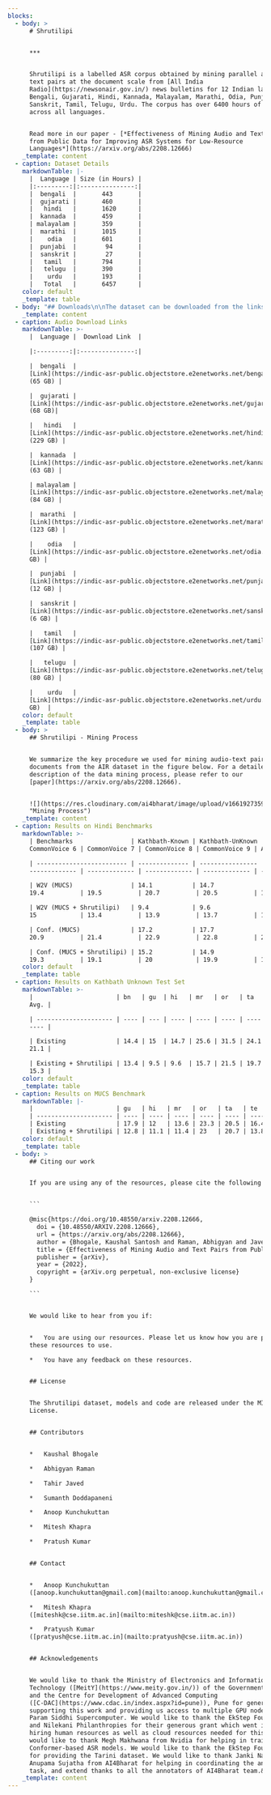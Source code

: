 ```yaml
---
blocks:
  - body: >
      # Shrutilipi


      ***


      Shrutilipi is a labelled ASR corpus obtained by mining parallel audio and
      text pairs at the document scale from [All India
      Radio](https://newsonair.gov.in/) news bulletins for 12 Indian languages:
      Bengali, Gujarati, Hindi, Kannada, Malayalam, Marathi, Odia, Punjabi,
      Sanskrit, Tamil, Telugu, Urdu. The corpus has over 6400 hours of data
      across all languages.


      Read more in our paper - [*Effectiveness of Mining Audio and Text Pairs
      from Public Data for Improving ASR Systems for Low-Resource
      Languages*](https://arxiv.org/abs/2208.12666)
    _template: content
  - caption: Dataset Details
    markdownTable: |-
      |  Language | Size (in Hours) |
      |:---------:|:---------------:|
      |  bengali  |       443       |
      |  gujarati |       460       |
      |   hindi   |       1620      |
      |  kannada  |       459       |
      | malayalam |       359       |
      |  marathi  |       1015      |
      |    odia   |       601       |
      |  punjabi  |        94       |
      |  sanskrit |        27       |
      |   tamil   |       794       |
      |   telugu  |       390       |
      |    urdu   |       193       |
      |   Total   |       6457      |
    color: default
    _template: table
  - body: "## Downloads\n\nThe dataset can be downloaded from the links given below -\n\nDownload transcripts - [Link](https://indic-asr-public.objectstore.e2enetworks.net/shrutilipi/shrutilipi\\_fairseq.zip \"Fairseq Manifests\")\n\nThe transcripts and audio paths are provided in [fairseq](https://github.com/facebookresearch/fairseq/blob/main/examples/wav2vec/README.md#fine-tune-a-pre-trained-model-with-ctc) format, which can be directly used for training models using the fairseq library. It consists of 3 files -&#x20;\n\n`train.tsv`\_file - Each line in the file contains the relative path to an audio file and the number of frames in the audio separated by tabs. The file also contains a header which has the absolute path to the dataset.\n\n\n`train.wrd`\_(word) file - each line contains the transcription for the audio file in the '.tsv' file which is corresponding to the same line number (ignoring the header in the '.tsv' file).\n\n\n`train.ltr`\_(letter) file - Tokenized transcriptions for the corresponding sentences in 'wrd' file. (tokenized to characters)\n\n**Audio Dataset Format**\n\n*   The audio files for each news bulletin are present in separate folders.\n*   The audio files are stored in\_`wav`\_format sampled at 16KHz.\n*   The audio filenames are numbered by sentence ids in the bulletin, eg.\_`sent_1.wav`\n\n**Folder Structure**\n\n```\ndata\n├── bengali\n│   ├── <bulletin-1>\n│   │   ├── sent_1.wav\n│   │   ├── sent_2.wav\n│   │   ├── ...\n│   │   └── sent_n.txt\n│   ├── <bulletin-2>\n│   └── ...\n├── gujarati\n├── ...\n```\n"
    _template: content
  - caption: Audio Download Links
    markdownTable: >-
      |  Language |  Download Link  |

      |:---------:|:---------------:|

      |  bengali  |
      [Link](https://indic-asr-public.objectstore.e2enetworks.net/bengali.zip)
      (65 GB) |

      |  gujarati |
      [Link](https://indic-asr-public.objectstore.e2enetworks.net/gujarati.zip)
      (68 GB)|

      |   hindi   |
      [Link](https://indic-asr-public.objectstore.e2enetworks.net/hindi.zip)
      (229 GB) |

      |  kannada  |
      [Link](https://indic-asr-public.objectstore.e2enetworks.net/kannada.zip)
      (63 GB) |

      | malayalam |
      [Link](https://indic-asr-public.objectstore.e2enetworks.net/malayalam.zip)
      (84 GB) |

      |  marathi  |
      [Link](https://indic-asr-public.objectstore.e2enetworks.net/marathi.zip)
      (123 GB) |

      |    odia   |
      [Link](https://indic-asr-public.objectstore.e2enetworks.net/odia.zip) (74
      GB) |

      |  punjabi  |
      [Link](https://indic-asr-public.objectstore.e2enetworks.net/punjabi.zip)
      (12 GB) |

      |  sanskrit |
      [Link](https://indic-asr-public.objectstore.e2enetworks.net/sanskrit.zip)
      (6 GB) |

      |   tamil   |
      [Link](https://indic-asr-public.objectstore.e2enetworks.net/tamil.zip)
      (107 GB) |

      |   telugu  |
      [Link](https://indic-asr-public.objectstore.e2enetworks.net/telugu.zip)
      (80 GB) |

      |    urdu   |
      [Link](https://indic-asr-public.objectstore.e2enetworks.net/urdu.zip) (30
      GB)  |
    color: default
    _template: table
  - body: >
      ## Shrutilipi - Mining Process


      We summarize the key procedure we used for mining audio-text pairs from
      documents from the AIR dataset in the figure below. For a detailed
      description of the data mining process, please refer to our
      [paper](https://arxiv.org/abs/2208.12666).


      ![](https://res.cloudinary.com/ai4bharat/image/upload/v1661927359/alignment-figure\_pie8yd.png
      "Mining Process")
    _template: content
  - caption: Results on Hindi Benchmarks
    markdownTable: >-
      | Benchmarks                | Kathbath-Known | Kathbath-UnKnown | Tarini |
      CommonVoice 6 | CommonVoice 7 | CommonVoice 8 | CommonVoice 9 | Avg. |

      | ------------------------- | -------------- | ---------------- | ------ |
      ------------- | ------------- | ------------- | ------------- | ---- |

      | W2V (MUCS)                | 14.1           | 14.7             | 22.7   |
      19.4          | 19.5          | 20.7          | 20.5          | 18.8 |

      | W2V (MUCS + Shrutilipi)   | 9.4            | 9.6              | 19.7   |
      15            | 13.4          | 13.9          | 13.7          | 13.5 |

      | Conf. (MUCS)              | 17.2           | 17.7             | 25.4   |
      20.9          | 21.4          | 22.9          | 22.8          | 21.2 |

      | Conf. (MUCS + Shrutilipi) | 15.2           | 14.9             | 23.9   |
      19.3          | 19.1          | 20            | 19.9          | 18.9 |
    color: default
    _template: table
  - caption: Results on Kathbath Unknown Test Set
    markdownTable: >-
      |                       | bn   | gu  | hi   | mr   | or   | ta   | te   |
      Avg. |

      | --------------------- | ---- | --- | ---- | ---- | ---- | ---- | ---- |
      ---- |

      | Existing              | 14.4 | 15  | 14.7 | 25.6 | 31.5 | 24.1 | 22.3 |
      21.1 |

      | Existing + Shrutilipi | 13.4 | 9.5 | 9.6  | 15.7 | 21.5 | 19.7 | 17.7 |
      15.3 |
    color: default
    _template: table
  - caption: Results on MUCS Benchmark
    markdownTable: |-
      |                       | gu   | hi   | mr   | or   | ta   | te   | Avg. |
      | --------------------- | ---- | ---- | ---- | ---- | ---- | ---- | ---- |
      | Existing              | 17.9 | 12   | 13.6 | 23.3 | 20.5 | 16.4 | 17.3 |
      | Existing + Shrutilipi | 12.8 | 11.1 | 11.4 | 23   | 20.7 | 13.8 | 15.5 |
    color: default
    _template: table
  - body: >
      ## Citing our work


      If you are using any of the resources, please cite the following article:


      ```

      @misc{https://doi.org/10.48550/arxiv.2208.12666,
        doi = {10.48550/ARXIV.2208.12666},
        url = {https://arxiv.org/abs/2208.12666},
        author = {Bhogale, Kaushal Santosh and Raman, Abhigyan and Javed, Tahir and Doddapaneni, Sumanth and Kunchukuttan, Anoop and Kumar, Pratyush and Khapra, Mitesh M.},
        title = {Effectiveness of Mining Audio and Text Pairs from Public Data for Improving ASR Systems for Low-Resource Languages},
        publisher = {arXiv},
        year = {2022},
        copyright = {arXiv.org perpetual, non-exclusive license}
      }

      ```


      We would like to hear from you if:


      *   You are using our resources. Please let us know how you are putting
      these resources to use.

      *   You have any feedback on these resources.


      ## License


      The Shrutilipi dataset, models and code are released under the MIT
      License.


      ## Contributors


      *   Kaushal Bhogale

      *   Abhigyan Raman

      *   Tahir Javed

      *   Sumanth Doddapaneni

      *   Anoop Kunchukuttan

      *   Mitesh Khapra

      *   Pratush Kumar


      ## Contact


      *   Anoop Kunchukuttan
      ([anoop.kunchukuttan@gmail.com](mailto:anoop.kunchukuttan@gmail.com))

      *   Mitesh Khapra
      ([miteshk@cse.iitm.ac.in](mailto:miteshk@cse.iitm.ac.in))

      *   Pratyush Kumar
      ([pratyush@cse.iitm.ac.in](mailto:pratyush@cse.iitm.ac.in))


      ## Acknowledgements


      We would like to thank the Ministry of Electronics and Information
      Technology ([MeitY](https://www.meity.gov.in/)) of the Government of India
      and the Centre for Development of Advanced Computing
      ([C-DAC](https://www.cdac.in/index.aspx?id=pune)), Pune for generously
      supporting this work and providing us access to multiple GPU nodes on the
      Param Siddhi Supercomputer. We would like to thank the EkStep Foundation
      and Nilekani Philanthropies for their generous grant which went into
      hiring human resources as well as cloud resources needed for this work. We
      would like to thank Megh Makhwana from Nvidia for helping in training
      Conformer-based ASR models. We would like to thank the EkStep Foundation
      for providing the Tarini dataset. We would like to thank Janki Nawale and
      Anupama Sujatha from AI4Bharat for helping in coordinating the annotation
      task, and extend thanks to all the annotators of AI4Bharat team.&#x20;
    _template: content
---
```


